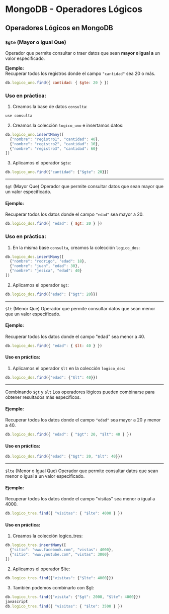 # MongoDB - Operadores Lógicos

## Operadores Lógicos en MongoDB

### `$gte` (Mayor o Igual Que)
Operador que permite consultar o traer datos que sean **mayor o igual a** un valor especificado.

**Ejemplo:**  
Recuperar todos los registros donde el campo `"cantidad"` sea 20 o más.

```javascript
db.logico_uno.find({ cantidad: { $gte: 20 } })
```

### Uso en práctica:
1. Creamos la base de datos `consulta`:
```javascript
use consulta
```

2. Creamos la colección `logico_uno` e insertamos datos:
```javascript
db.logico_uno.insertMany([
  {"nombre": "registro1", "cantidad": 40},
  {"nombre": "registro2", "cantidad": 10},
  {"nombre": "registro3", "cantidad": 60}
])
```

3. Aplicamos el operador `$gte`:
```javascript
db.logico_uno.find({"cantidad": {"$gte": 20}})
```

---

`$gt` (Mayor Que)
Operador que permite consultar datos que sean mayor que un valor especificado.

#### Ejemplo:
Recuperar todos los datos donde el campo `"edad"` sea mayor a 20.
```javascript
db.logico_dos.find({ "edad": { $gt: 20 } })
```
### Uso en práctica:
1. En la misma base `consulta`, creamos la colección `logico_dos`:
```javascript
db.logico_dos.insertMany([
  {"nombre": "rodrigo", "edad": 18},
  {"nombre": "juan", "edad": 30},
  {"nombre": "jesica", "edad": 40}
])
```
2. Aplicamos el operador `$gt`:
```javascript
db.logico_dos.find({"edad": {"$gt": 20}})
```

---

`$lt` (Menor Que)
Operador que permite consultar datos que sean menor que un valor especificado.

#### Ejemplo:
Recuperar todos los datos donde el campo "edad" sea menor a 40.
```javascript
db.logico_dos.find({ "edad": { $lt: 40 } })
```
#### Uso en práctica:
1. Aplicamos el operador `$lt` en la colección `logico_dos`:
```javascript
db.logico_dos.find({"edad": {"$lt": 40}})
```

---

Combinando `$gt` y `$lt`
Los operadores lógicos pueden combinarse para obtener resultados más específicos.

#### Ejemplo:
Recuperar todos los datos donde el campo `"edad"` sea mayor a 20 y menor a 40.
```javascript
db.logico_dos.find({ "edad": { "$gt": 20, "$lt": 40 } })
```
#### Uso en práctica:
```javascript
db.logico_dos.find({"edad": {"$gt": 20, "$lt": 40}})
```

---

`$lte` (Menor o Igual Que)
Operador que permite consultar datos que sean menor o igual a un valor especificado.

#### Ejemplo:
Recuperar todos los datos donde el campo "visitas" sea menor o igual a 4000.
```javascript
db.logico_tres.find({ "visitas": { "$lte": 4000 } })
```
#### Uso en práctica:
1. Creamos la colección logico_tres:
```javascript
db.logico_tres.insertMany([
  {"sitio": "www.facebook.com", "vistas": 4000},
  {"sitio": "www.youtube.com", "vistas": 3000}
])
```
2. Aplicamos el operador $lte:
```javascript
db.logico_tres.find({"visitas": {"$lte": 4000}})
```
3. También podemos combinarlo con $gt:
```javascript
db.logico_tres.find({"visita": {"$gt": 2000, "$lte": 4000}})
javascript
db.logico_tres.find({ "visitas": { "$lte": 3500 } })
```
